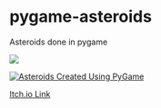 # pygame-asteroids
Asteroids done in pygame

![](https://media.giphy.com/media/v1.Y2lkPTc5MGI3NjExNDQ2YjJlM2JiY2Y2MjY5Njc4N2U3NmM4ZmRmNGUwZjk4NTMzY2Y4YiZjdD1n/1UGtEmK4Z9hTFg1O32/giphy.gif)


[![Asteroids Created Using PyGame](https://i.imgur.com/XgL63Qw.jpg)](https://www.youtube.com/watch?v=7TO6dJfFZHU)


[Itch.io Link](https://doomtoo.itch.io/asteroids-pygame)
